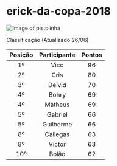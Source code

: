 # erick-da-copa-2018

![Image of pistolinha](https://mhmcdn.ynvolve.net/?w=750&h=450&quality=100&clipping=landscape&url=//manualdohomemmoderno.com.br/files/2018/06/canarinho-pistola-2.jpg&hash=7f6edc49001a3e9253b2fadda408e1719063b87e87407c32ed88525aca2c8318)

Classificação (Atualizado 26/06)

| Posição | Participante | Pontos | 
| :----: | :----: | :----: | 
| 1º | Vico | 96 |
| 2º | Cris | 80 |
| 3º | Deivid | 70 |
| 4º | Bohry | 69 |
| 4º | Matheus | 69 |
| 5º | Gabriel | 66 |
| 5º | Guilherme | 66 |
| 8º | Callegas | 63 |
| 8º | Victor | 63 |
| 10º| Bolão | 62 |





